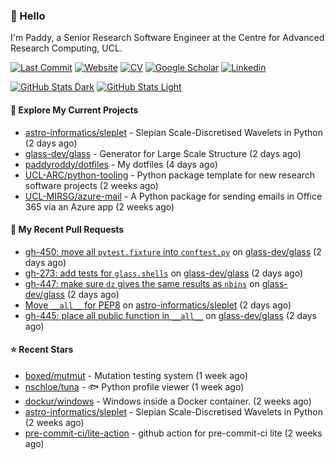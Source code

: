 ### 👋 Hello

I'm Paddy, a Senior Research Software Engineer at the Centre for Advanced
Research Computing, UCL.

[![Last Commit](https://img.shields.io/github/last-commit/paddyroddy/paddyroddy/main?label=updated)](https://github.com/paddyroddy)
[![Website](https://img.shields.io/badge/GitHub%20Pages-222?logo=githubpages&logoColor=fff&style=for-the-badge&style=flat)](https://paddyroddy.github.io)
[![CV](https://img.shields.io/badge/CV-PDF-pink.svg)](https://paddyroddy.github.io/cv)
[![Google Scholar](https://img.shields.io/badge/Google%20Scholar-4285F4?logo=googlescholar&logoColor=fff&style=for-the-badge&style=flat)](https://scholar.google.com/citations?user=OFigHUwAAAAJ)
[![Linkedin](https://img.shields.io/badge/LinkedIn-0A66C2?logo=linkedin&logoColor=fff&style=for-the-badge&style=flat)](https://www.linkedin.com/in/patrickjamesroddy)

[![GitHub Stats Dark](https://github-readme-stats-paddyroddy.vercel.app/api?username=paddyroddy&disable_animations=true&hide_border=true&hide_title=true&include_all_commits=true&rank_icon=github&show=prs_merged,reviews&show_icons=true&theme=tokyonight)](https://github.com/paddyroddy/paddyroddy#gh-dark-mode-only)
[![GitHub Stats Light](https://github-readme-stats-paddyroddy.vercel.app/api?username=paddyroddy&disable_animations=true&hide_border=true&hide_title=true&include_all_commits=true&rank_icon=github&show=prs_merged,reviews&show_icons=true&theme=default)](https://github.com/paddyroddy/paddyroddy#gh-light-mode-only)

#### 👷 Explore My Current Projects

- [astro-informatics/sleplet](https://github.com/astro-informatics/sleplet) - Slepian Scale-Discretised Wavelets in Python
  (2 days ago)
- [glass-dev/glass](https://github.com/glass-dev/glass) - Generator for Large Scale Structure
  (2 days ago)
- [paddyroddy/dotfiles](https://github.com/paddyroddy/dotfiles) - My dotfiles
  (4 days ago)
- [UCL-ARC/python-tooling](https://github.com/UCL-ARC/python-tooling) - Python package template for new research software projects
  (2 weeks ago)
- [UCL-MIRSG/azure-mail](https://github.com/UCL-MIRSG/azure-mail) - A Python package for sending emails in Office 365 via an Azure app
  (2 weeks ago)

#### 🔨 My Recent Pull Requests

- [gh-450: move all `pytest.fixture` into `conftest.py`](https://github.com/glass-dev/glass/pull/451) on [glass-dev/glass](https://github.com/glass-dev/glass)
  (2 days ago)
- [gh-273: add tests for `glass.shells`](https://github.com/glass-dev/glass/pull/449) on [glass-dev/glass](https://github.com/glass-dev/glass)
  (2 days ago)
- [gh-447: make sure `dz` gives the same results as `nbins`](https://github.com/glass-dev/glass/pull/448) on [glass-dev/glass](https://github.com/glass-dev/glass)
  (2 days ago)
- [Move `__all__` for PEP8](https://github.com/astro-informatics/sleplet/pull/428) on [astro-informatics/sleplet](https://github.com/astro-informatics/sleplet)
  (2 days ago)
- [gh-445: place all public function in `__all__`](https://github.com/glass-dev/glass/pull/446) on [glass-dev/glass](https://github.com/glass-dev/glass)
  (2 days ago)

#### ⭐ Recent Stars

- [boxed/mutmut](https://github.com/boxed/mutmut) - Mutation testing system
  (1 week ago)
- [nschloe/tuna](https://github.com/nschloe/tuna) - :fish: Python profile viewer
  (1 week ago)
- [dockur/windows](https://github.com/dockur/windows) - Windows inside a Docker container.
  (2 weeks ago)
- [astro-informatics/sleplet](https://github.com/astro-informatics/sleplet) - Slepian Scale-Discretised Wavelets in Python
  (2 weeks ago)
- [pre-commit-ci/lite-action](https://github.com/pre-commit-ci/lite-action) - github action for pre-commit-ci lite
  (2 weeks ago)
